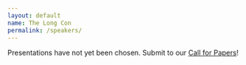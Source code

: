 ```yaml
---
layout: default
name: The Long Con
permalink: /speakers/
---
```


Presentations have not yet been chosen. Submit to our <a href="/The_Long_Con_-_Call_For_Papers_2019.pdf">Call for Papers</a>!
